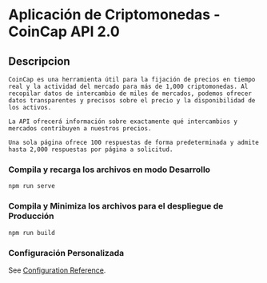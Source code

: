 # Aplicación de Criptomonedas - CoinCap API 2.0

## Descripcion

```
CoinCap es una herramienta útil para la fijación de precios en tiempo real y la actividad del mercado para más de 1,000 criptomonedas. Al recopilar datos de intercambio de miles de mercados, podemos ofrecer datos transparentes y precisos sobre el precio y la disponibilidad de los activos.

La API ofrecerá información sobre exactamente qué intercambios y mercados contribuyen a nuestros precios.

Una sola página ofrece 100 respuestas de forma predeterminada y admite hasta 2,000 respuestas por página a solicitud.
```

### Compila y recarga los archivos en modo Desarrollo

```
npm run serve
```

### Compila y Minimiza los archivos para el despliegue de Producción

```
npm run build
```

### Configuración Personalizada

See [Configuration Reference](https://cli.vuejs.org/config/).
